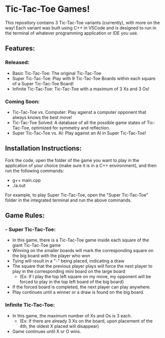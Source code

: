 # Tic-Tac-Toe Games!
This repository contains 3 Tic-Tac-Toe variants (currently), with more on the way!
Each variant was built using C++ in VSCode and is designed to run in the terminal of whatever programming application or IDE you use.

## Features:
### Released:
- Basic Tic-Tac-Toe: The original Tic-Tac-Toe
- Super Tic-Tac-Toe: Play with 9 Tic-Tac-Toe Boards within each square of a Super Tic-Tac-Toe Board!
- Infinite Tic-Tac-Toe: Tic-Tac-Toe with a maximum of 3 Xs and 3 Os!

### Coming Soon:
- Tic-Tac-Toe vs. Computer: Play against a computer opponent that always knows the best move!
- Tic-Tac-Toe Solved: A database of all the possible game states of Tic-Tac-Toe, optimized for symmetry and reflection.
- Super Tic-Tac-Toe vs. AI: Play against an AI in Super Tic-Tac-Toe!

## Installation Instructions:
Fork the code, open the folder of the game you want to play in the application of your choice (make sure it is in a C++ environment), and then run the following commands:
  - g++ main.cpp
  - ./a.out

For example, to play Super Tic-Tac-Toe, open the "Super Tic-Tac-Toe" folder in the integrated terminal and run the above commands.

## Game Rules:
### - Super Tic-Tac-Toe:
  - In this game, there is a Tic-Tac-Toe game inside each square of the giant Tic-Tac-Toe game
  - Winning on the smaller boards will mark the corresponding square on the big board with the player who won
  - Tying will result in a "-" being placed, indicating a draw
  - The square that the previous player plays will force the next player to play in the corresponding mini board on the large board
    - (Ex: If I play the top left square on my move, my opponent will be forced to play in the top left board of the big board)
  - If the forced board is completed, the next player can play anywhere.
  - Play continues until a winner or a draw is found on the big board.

### Infinite Tic-Tac-Toe:
  - In this game, the maximum number of Xs and Os is 3 each.
    - (Ex: If there are already 3 Xs on the board, upon placement of the 4th, the oldest X placed will disappear)
  - Game continues until X or O wins. 
